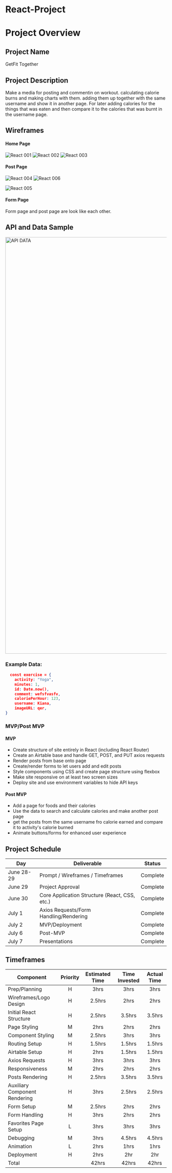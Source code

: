 # React-Project


# Project Overview

## Project Name

GetFit Together

## Project Description

Make a media for posting and commentin on workout. calculating calorie burns and making charts with them. adding them up together with the same username and show it in another page.
For later adding calories for the things that was eaten and then compare it to the calories that was burnt in the username page.

## Wireframes


#### Home Page

![React 001](https://user-images.githubusercontent.com/61396761/134080583-1905b608-8fb9-434c-a82b-1bf369626e0b.jpeg)
![React 002](https://user-images.githubusercontent.com/61396761/134080590-0be2113c-5ddf-486e-b460-4acf05119fa4.jpeg)
![React 003](https://user-images.githubusercontent.com/61396761/134080625-3beaccb2-418f-4114-821e-3ec93899976f.jpeg)


#### Post Page
![React 004](https://user-images.githubusercontent.com/61396761/134080665-699f35ca-b2ca-4f6e-a2f1-dc74b7caee34.jpeg)
![React 006](https://user-images.githubusercontent.com/61396761/134080700-7b0a1574-e714-4596-93ff-82d54e68a393.jpeg)

![React 005](https://user-images.githubusercontent.com/61396761/134080717-209d2e04-2acf-4fa7-bcf5-64be4a09b721.jpeg)


#### Form Page

Form page and post page are look like each other.

<!-- #### Mobile Home Page

![TNN Mobile Home Page](https://res.cloudinary.com/dszox5xnw/image/upload/v1624948854/TheNetworkNetwork/the-network-network-04_nugfq7.png)

#### Mobile Post Page

![TNN Mobile Post Page](https://res.cloudinary.com/dszox5xnw/image/upload/v1624948854/TheNetworkNetwork/the-network-network-06_sjk5zy.png)

#### Mobile Form Page

![TNN Mobile Form Page](https://res.cloudinary.com/dszox5xnw/image/upload/v1624948854/TheNetworkNetwork/the-network-network-05_jwkv7d.png)

## Component Hierarchy

![Component Hierarchy](https://res.cloudinary.com/dszox5xnw/image/upload/v1624923627/TheNetworkNetwork/TNN_xpl4dr.png) -->

## API and Data Sample
<img width="1299" alt="API DATA" src="https://user-images.githubusercontent.com/61396761/134080906-aa93ace1-a275-4eae-9bd3-b0db59a530bb.png">



### Example Data:

```json
  const exercise = {
    activity: "Yoga",
    minutes: 1,
    id: Date.now(),
    comment: wefsfvasfv,
    caloriePerHour: 123,
    username: Kiana,
    imageURL: qer,
}
```

### MVP/Post MVP

#### MVP

- Create structure of site entirely in React (including React Router)
- Create an Airtable base and handle GET, POST, and PUT axios requests
- Render posts from base onto page
- Create/render forms to let users add and edit posts
- Style components using CSS and create page structure using flexbox
- Make site responsive on at least two screen sizes
- Deploy site and use environment variables to hide API keys

#### Post MVP

- Add a page for foods and their calories
- Use the data to search and calculate calories and make another post page 
- get the posts from the same username fro calorie earned and compare it to activity's calorie burned
- Animate buttons/forms for enhanced user experience

## Project Schedule

| Day        | Deliverable                                   | Status   |
| ---------- | --------------------------------------------- | -------- |
| June 28-29 | Prompt / Wireframes / Timeframes              | Complete |
| June 29    | Project Approval                              | Complete |
| June 30    | Core Application Structure (React, CSS, etc.) | Complete |
| July 1     | Axios Requests/Form Handling/Rendering        | Complete |
| July 2     | MVP/Deployment                                | Complete |
| July 6     | Post-MVP                                      | Complete |
| July 7     | Presentations                                 | Complete |

## Timeframes

| Component                     | Priority | Estimated Time | Time Invested | Actual Time |
| ----------------------------- | :------: | :------------: | :-----------: | :---------: |
| Prep/Planning                 |    H     |      3hrs      |     3hrs      |    3hrs     |
| Wireframes/Logo Design        |    H     |     2.5hrs     |     2hrs      |    2hrs     |
| Initial React Structure       |    H     |     2.5hrs     |    3.5hrs     |   3.5hrs    |
| Page Styling                  |    M     |      2hrs      |     2hrs      |    2hrs     |
| Component Styling             |    M     |     2.5hrs     |     3hrs      |    3hrs     |
| Routing Setup                 |    H     |     1.5hrs     |    1.5hrs     |   1.5hrs    |
| Airtable Setup                |    H     |      2hrs      |    1.5hrs     |   1.5hrs    |
| Axios Requests                |    H     |      3hrs      |     3hrs      |    3hrs     |
| Responsiveness                |    M     |      2hrs      |     2hrs      |    2hrs     |
| Posts Rendering               |    H     |     2.5hrs     |    3.5hrs     |   3.5hrs    |
| Auxiliary Component Rendering |    H     |      3hrs      |    2.5hrs     |   2.5hrs    |
| Form Setup                    |    M     |     2.5hrs     |     2hrs      |    2hrs     |
| Form Handling                 |    H     |      3hrs      |     2hrs      |    2hrs     |
| Favorites Page Setup          |    L     |      3hrs      |     3hrs      |    3hrs     |
| Debugging                     |    M     |      3hrs      |    4.5hrs     |   4.5hrs    |
| Animation                     |    L     |      2hrs      |     1hrs      |    1hrs     |
| Deployment                    |    H     |      2hrs      |      2hr      |     2hr     |
| Total                         |          |     42hrs      |     42hrs     |    42hrs    |
<!-- 
## SWOT Analysis

### Strengths:

I have a comfort with React that I've developed over the weeks that I think will really come in handy when doing things like my initial construction and making things components. I also have a pretty solid idea of the order in which I want to attack everything so I think my foresight will really be my biggest strength.

### Weaknesses:

I am most worried about working with local storage in the Post MVP because I haven't really used it before. I think it might prove to be a bit of a learning curve so I'm going to save that for towards the end. I also think the comment functionality will take a while, especially when thinking about how I want to allow users to input comments.

### Opportunities:

I have the opportunity to work with an easier version of a back-end database with the Airtable API, so I'm really excited to have my fundamentals of that down. I also have to get a peek into new opportunities and more advanced functionalities with everything I've learned in React so far.

### Threats:

I definitely have the tendency of overthinking things or trying to accomplish so much that it actually detracts from the overall quality of the project. To remedy this, I want to make sure not to start the post MVP or less important aspects of the app before I have everything in the MVP completely done and working.
 -->
